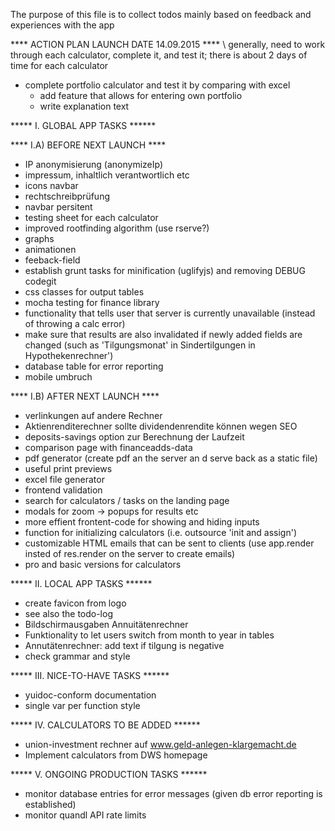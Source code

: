 The purpose of this file is to collect todos mainly based on feedback and experiences with the app 

**** ACTION PLAN LAUNCH DATE 14.09.2015 ****
\ generally, need to work through each calculator, complete it, and test it; there is about 2 days of time for each calculator

- complete portfolio calculator and test it by comparing with excel
    * add feature that allows for entering own portfolio
    * write explanation text




***** I. GLOBAL APP TASKS ******

****  I.A) BEFORE NEXT LAUNCH ****
* IP anonymisierung (anonymizeIp)
* impressum, inhaltlich verantwortlich etc
* icons navbar
* rechtschreibprüfung
* navbar persitent
* testing sheet for each calculator
* improved rootfinding algorithm (use rserve?)
* graphs
* animationen
* feeback-field
* establish grunt tasks for minification (uglifyjs) and removing DEBUG codegit
* css classes for output tables
* mocha testing for finance library
* functionality that tells user that server is currently unavailable (instead of throwing a calc error)
* make sure that results are also invalidated if newly added fields are changed (such as 'Tilgungsmonat' in Sindertilgungen in Hypothekenrechner')
* database table for error reporting
* mobile umbruch


****  I.B) AFTER NEXT LAUNCH ****
* verlinkungen auf andere Rechner
* Aktienrenditerechner sollte dividendenrendite können wegen SEO
* deposits-savings option zur Berechnung der Laufzeit
* comparison page with financeadds-data
* pdf generator (create pdf an the server an d serve back as a static file)
* useful print previews
* excel file generator
* frontend validation
* search for calculators / tasks on the landing page
* modals for zoom -> popups for results etc
* more effient frontent-code for showing and hiding inputs
* function for initializing calculators (i.e. outsource 'init and assign')
* customizable HTML emails that can be sent to clients (use app.render insted of res.render on the server to create emails)
* pro and basic versions for calculators



***** II. LOCAL APP TASKS ******
* create favicon from logo
* see also the todo-log
* Bildschirmausgaben Annuitätenrechner
* Funktionality to let users switch from month to year in tables
* Annutätenrechner: add text if tilgung is negative
* check grammar and style


***** III. NICE-TO-HAVE TASKS ******
* yuidoc-conform documentation
* single var per function style


***** IV. CALCULATORS TO BE ADDED ******
* union-investment rechner auf www.geld-anlegen-klargemacht.de
* Implement calculators from DWS homepage



***** V. ONGOING PRODUCTION TASKS ******
* monitor database entries for error messages (given db error reporting is established)
* monitor quandl API rate limits 